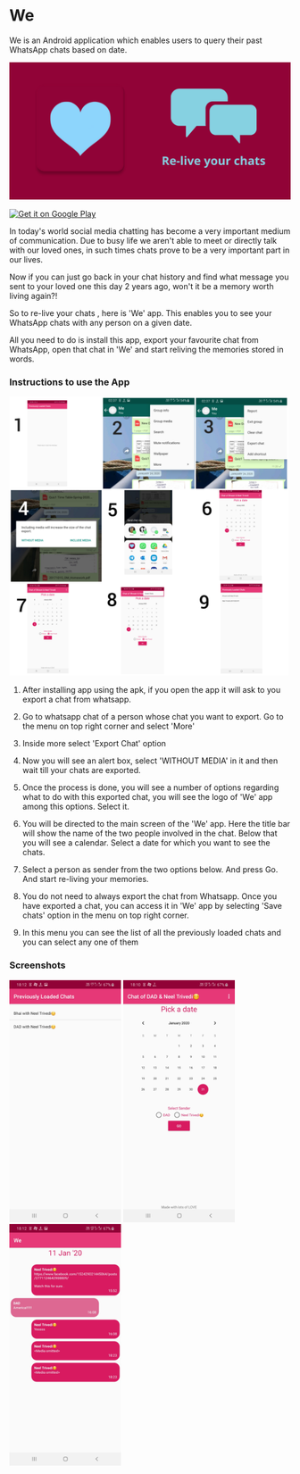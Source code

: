 # We

We is an Android application which enables users to query their past WhatsApp chats based on date.


<img src = 'Screeshots/Re-live your chats.png' width = 'inline'/>

<a href='https://play.google.com/store/apps/details?id=com.abc.we'><img alt='Get it on Google Play' src='https://play.google.com/intl/en_us/badges/images/generic/en_badge_web_generic.png' height = "100"/></a>

In today's world social media chatting has become a very important medium of communication. Due to busy life we aren't able to meet or directly talk with our loved ones, in such times chats prove to be a very important part in our lives.

Now if you can just go back in your chat history and find what message you sent to your loved one this day 2 years ago, won't it be a memory worth living again?!

So to re-live your chats , here is 'We' app. This enables you to see your WhatsApp chats with any person on a given date.

All you need to do is install this app, export your favourite chat from WhatsApp, open that chat in 'We' and start reliving the memories stored in words.

### Instructions to use the App

<img src = "Screeshots/We_steps.jpg" width = '500' />

1. After installing app using the apk, if you open the app it will ask to you export a chat from whatsapp.

2. Go to whatsapp chat of a person whose chat you want to export. Go to the menu on top right corner and select 'More'

3. Inside more select 'Export Chat' option

4. Now you will see an alert box, select 'WITHOUT MEDIA' in it and then wait till your chats are exported.

5. Once the process is done, you will see a number of options regarding what to do with this exported chat, you will see the logo of 'We' app among this options. Select it.

6. You will be directed to the main screen of the 'We' app. Here the title bar will show the name of the two people involved in the chat. Below that you will see a calendar. Select a date for which you want to see the chats.

7. Select a person as sender from the two options below. And press Go. And start re-living your memories.

8. You do not need to always export the chat from Whatsapp. Once you have exported a chat, you can access it in 'We' app by selecting 'Save chats' option in the menu on top right corner.

9. In this menu you can see the list of all the previously loaded chats and you can select any one of them

### Screenshots

<img src = 'Screeshots/We_1.jpg' width = '200' /> <img src = 'Screeshots/We_2.jpg' width = '200' /> <img src = 'Screeshots/We_3.jpg' width = '200' />
